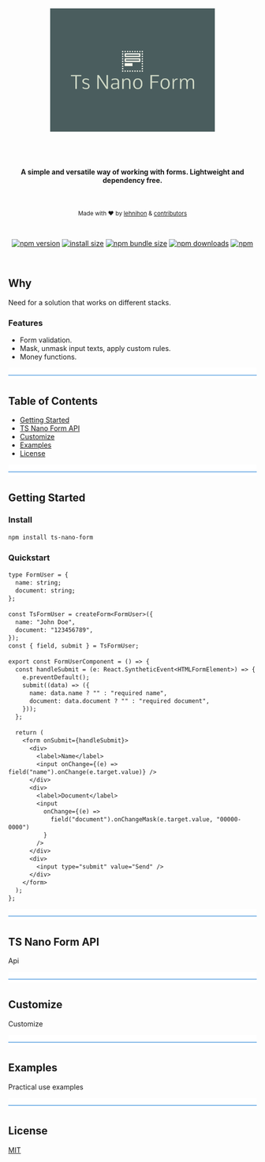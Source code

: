 </br>
<p align="center">
  <img src="./logo.png" alt="tsnanoform" height="250"  />
</p>
<h1 align="center"></h1>
</br>
<p align="center">
  <b>A simple and versatile way of working with forms. Lightweight and dependency free.</b>
</p>
</br>
<p align="center">
  <sub>Made with ❤️ by <a href="https://github.com/lehnihon">lehnihon</a> & <a href="https://github.com/lehnihon/ts-nano-form/graphs/contributors">contributors</a></sub>
</p>

<br />

<div align="center">

[![npm version](https://img.shields.io/npm/v/ts-nano-form.svg?style=flat-square)](https://www.npmjs.org/package/ts-nano-form)
[![install size](https://img.shields.io/badge/dynamic/json?url=https://packagephobia.com/v2/api.json?p=ts-nano-form&query=$.install.pretty&label=install%20size&style=flat-square)](https://packagephobia.now.sh/result?p=ts-nano-form)
[![npm bundle size](https://img.shields.io/bundlephobia/minzip/ts-nano-form?style=flat-square)](https://bundlephobia.com/package/ts-nano-form@latest)
[![npm downloads](https://img.shields.io/npm/dm/ts-nano-form.svg?style=flat-square)](https://www.npmjs.com/package/ts-nano-form)
[![npm](https://img.shields.io/npm/l/ts-nano-form?style=flat-square)](https://github.com/lehnihon/ts-nano-form/blob/main/LICENSE)

</div>

<br />

## Why

Need for a solution that works on different stacks.

### Features

- Form validation.
- Mask, unmask input texts, apply custom rules.
- Money functions.

![divider](./divider.png)

## Table of Contents

- [Getting Started](#getting-started)
- [TS Nano Form API](#ts-nano-form-api)
- [Customize](#customize)
- [Examples](#examples)
- [License](#license)

![divider](./divider.png)

## Getting Started

### Install

```bash
npm install ts-nano-form
```

### Quickstart

```tsx
type FormUser = {
  name: string;
  document: string;
};

const TsFormUser = createForm<FormUser>({
  name: "John Doe",
  document: "123456789",
});
const { field, submit } = TsFormUser;

export const FormUserComponent = () => {
  const handleSubmit = (e: React.SyntheticEvent<HTMLFormElement>) => {
    e.preventDefault();
    submit((data) => ({
      name: data.name ? "" : "required name",
      document: data.document ? "" : "required document",
    }));
  };

  return (
    <form onSubmit={handleSubmit}>
      <div>
        <label>Name</label>
        <input onChange={(e) => field("name").onChange(e.target.value)} />
      </div>
      <div>
        <label>Document</label>
        <input
          onChange={(e) =>
            field("document").onChangeMask(e.target.value, "00000-0000")
          }
        />
      </div>
      <div>
        <input type="submit" value="Send" />
      </div>
    </form>
  );
};
```

![divider](./divider.png)

## TS Nano Form API

Api

![divider](./divider.png)

## Customize

Customize

![divider](./divider.png)

## Examples

Practical use examples

![divider](./divider.png)

## License

[MIT](/LICENSE)
